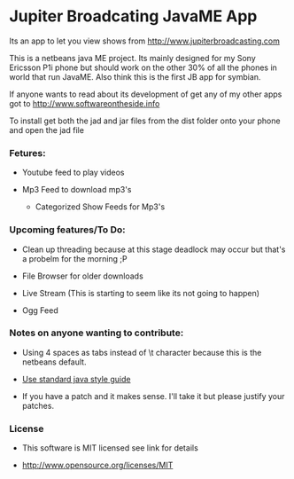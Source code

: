 Jupiter Broadcating JavaME App
==========

Its an app to let you view shows from http://www.jupiterbroadcasting.com

This is a netbeans java ME project. Its mainly designed for my Sony Ericsson P1i phone but should work on the other 30% of all the phones in world that run JavaME.
Also think this is the first JB app for symbian. 

If anyone wants to read about its development of get any of my other apps got to http://www.softwareontheside.info

To install get both the jad and jar files from the dist folder onto your phone and open the jad file

### Fetures:


* Youtube feed to play videos

* Mp3 Feed to download mp3's

	* Categorized Show Feeds for Mp3's

### Upcoming features/To Do:

* Clean up threading because at this stage deadlock may occur but that's a probelm for the morning ;P

* File Browser for older downloads

* Live Stream (This is starting to seem like its not going to happen)

* Ogg Feed 

### Notes on anyone wanting to contribute:


* Using 4 spaces as tabs instead of \t character because this is the netbeans default.

* [Use standard java style guide](http://www.oracle.com/technetwork/java/codeconv-138413.html)

* If you have a patch and it makes sense. I'll take it but please justify your patches.

### License

* This software is MIT licensed see link for details

* http://www.opensource.org/licenses/MIT

